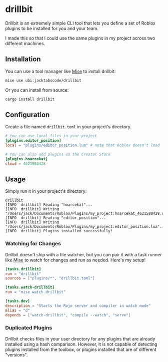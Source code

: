 # drillbit

Drillbit is an extremely simple CLI tool that lets you define a set of Roblox plugins to be installed for you and your team.

I made this so that I could use the same plugins in my project across two different machines.

## Installation

You can use a tool manager like [Mise](https://mise.jdx.dev) to install drillbit:

```bash
mise use ubi:jacktabscode/drillbit
```

Or you can install from source:

```bash
cargo install drillbit
```

## Configuration

Create a file named `drillbit.toml` in your project's directory.

```toml
# You can use local files in your project
[plugins.editor_position]
local = "plugins/editor_position.lua" # note that Roblox doesn't load `.luau` files as local plugins, so ya gotta use `.lua`

# You can also add plugins on the Creator Store
[plugins.hoarcekat]
cloud = 4621580428
```

## Usage

Simply run it in your project's directory:
```
drillbit
[INFO  drillbit] Reading "hoarcekat"...
[INFO  drillbit] Writing "/Users/jack/Documents/Roblox/Plugins/my_project:hoarcekat_4621580428.rbxm"...
[INFO  drillbit] Reading "editor_position"...
[INFO  drillbit] Writing "/Users/jack/Documents/Roblox/Plugins/my_project:editor_position.lua"...
[INFO  drillbit] Plugins installed successfully!
```

### Watching for Changes

Drillbit doesn't ship with a file watcher, but you can pair it with a task runner like [Mise](https://mise.jdx.dev) to watch for changes and run as needed. Here's my setup!

```toml
[tasks.drillbit]
run = "drillbit"
sources = ["plugins/*", "drillbit.toml"]

[tasks.watch-drillbit]
run = "mise watch drillbit"

[tasks.dev]
description = "Starts the Rojo server and compiler in watch mode"
alias = "d"
depends = ["watch-drillbit", "compile --watch", "serve"]
```

### Duplicated Plugins

Drillbit checks files in your user directory for any plugins that are already installed using a hash comparison. However, it is not capable of detecting plugins installed from the toolbox, or plugins installed that are of different "versions".
